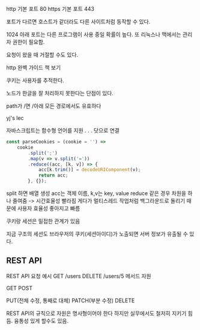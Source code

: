 http 기본 포트 80
https 기본 포트 443

포트가 다르면 호스트가 같더라도 다른 사이트처럼 동작할 수 있다.

1024 아래 포트는 다른 프로그램이 사용 중일 확률이 높다.
또 리눅스나 맥에서는 관리자 권한이 필요함.

요청이 왔을 때 거절할 수도 있다.

http 완벽 가이드 책 보기

쿠키는 사용자를 추적한다.

노드가 한글을 잘 처리하지 못한다는 단점이 있다.

path가 /면 /아래 모든 경로에서도 유효하다

yj's lec

자바스크립트는 함수형 언어를 지원
. . . 닷으로 연결
```js
const parseCookies = (cookie = '') =>
    cookie
        .split(';')
        .map(v => v.split('='))
        .reduce((acc, [k, v]) => {
            acc[k.trim()] = decodeURIComponent(v);
            return acc;
        }, {});
```
split 하면 배열 생성
acc는 객체 이름, k,v는 key, value
reduce 같은 경우 차원을 하나 줄여줌 -> 시간효율성 빨라짐
게다가 멀티스레드 작업처럼 백그라운드로 돌리기 때문에 사용자 효율성 좋아지고 빠름


쿠키랑 세션은 밀접한 관계가 있음

지금 구조의 세션도 브라우저의 쿠키(세션아이디)가 노출되면 서버 정보가 유출될 수 있다.


## REST API

REST API 요청 예시
GET /users
DELETE /users/5
메서드 자원

GET
POST

PUT(전체 수정, 통째로 대체)
PATCH(부분 수정)
DELETE

REST API의 규칙으로 자원은 명사형이어야 한다
하지만 실무에서도 철저히 지키기 힘듬. 융통성 있게 할수도 있음.

